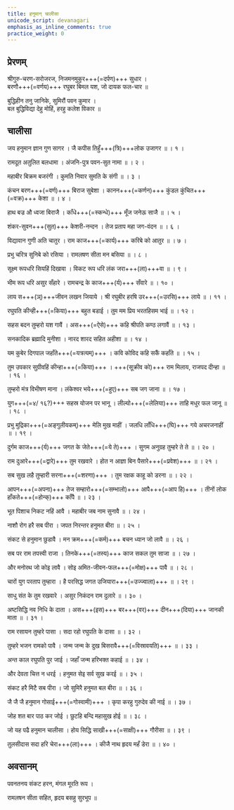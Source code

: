 ```yaml
---
title: हनुमान् चालीसा
unicode_script: devanagari
emphasis_as_inline_comments: true
practice_weight: 0
---
```


## प्रेरणम्

श्रीगुरु-चरण-सरोजरज, निजमनमुकुर+++(=दर्पण)+++ सुधार ।  
बरणौ+++(=वर्णय)+++ रघुबर बिमल यश, जो दायक फल-चार ॥

बुद्धिहीन तनु जानिके, सुमिरौं पवन कुमार ।  
बल बुद्धिविद्या देहु मोहिं, हरहु कलेश विकार ॥

## चालीसा


जय हनुमान ज्ञान गुण सागर । जै कपीस तिहुँ+++(त्रि)+++लोक उजागर ॥  । १ ।

रामदूत अतुलित बलधामा । अंजनि-पुत्र पवन-सुत नामा ॥    । २ ।

महाबीर बिक्रम बजरंगी । कुमति निवार सुमति के संगी ॥    । ३ ।

कंचन बरण+++(=वर्ण)+++ बिराज सुबेशा । कानन+++(=कर्णन)+++ कुंडल कुंचित+++(=वक्र)+++ केशा ॥    । ४ ।

हाथ बज्र औ ध्वजा बिराजै । काँधे+++(=स्कन्धे)+++ मूँज जनेऊ साजै ॥   । ५ ।

शंकर-सुवन+++(सुत)+++ केशरी-नन्दन । तेज प्रताप महा जग-वंदन ॥   । ६ ।

विद्यावान गुणी अति चातुर । राम काज+++(=कार्य)+++ करिबे को आतुर ॥    । ७ ।

प्रभु चरित्र सुनिबे को रसिया । रामलषण सीता मन बसिया ॥   । ८ ।

सूक्ष्म रूपधरि सियहिं दिखावा । विकट रूप धरि लंक जरा+++(ला)+++वा ॥   । ९ ।

भीम रूप धरि असुर सँहारे । रामचन्द्र के काज+++(र्य)+++ सँवारे ॥   । १० ।

लाय स+++(ञ्)+++जीवन लखन जियाये । श्री रघुबीर हरषि उर+++(=उरसि)+++ लाये ॥   । ११ ।

रघुपति कीन्ही+++(=किया)+++ बहुत बडाई । तुम मम प्रिय भरतहिसम भाई ॥   । १२ ।

सहस बदन तुम्हरो यश गावैं । अस+++(=ऐसे)+++ कहि श्रीपति कण्ठ लगावैं ॥   । १३ ।

सनकादिक ब्रह्मादि मुनीशा । नारद शारद सहित अहीशा ॥   । १४ ।

यम कुबेर दिगपाल जहाँते+++(=यत्रत्यम्)+++ । कवि कोविद कहि सकैं कहाँते ॥   । १५ ।

तुम उपकार सुग्रीवहिं कीन्हा+++(=किया)+++ । +++(सूक्रीव को)+++ राम मिलाय, राजपद दीन्हा ॥   । १६ ।

तुम्हरो मंत्र विभीषण माना । लंकेश्वर भये+++(=हुए)+++ सब जग जाना ॥   । १७ ।

युग+++(=४/ १६?)+++ सहस्र योजन पर भानू । लील्यो+++(=लेलिया)+++ ताहि मधुर फल जानू ॥   । १८ ।

प्रभु मुद्रिका+++(=अङ्गुलीयकम्)+++ मेलि मुख माहीं । जलधि लाँधि+++(घि)+++ गये अचरजनाहीं ॥   । १९ ।

दुर्गम काज+++(र्य)+++ जगत के जेते+++(=ये ते)+++ । सुगम अनुग्रह तुम्हरे ते ते ॥   । २० ।

राम दुआरे+++(=द्वारे)+++ तुम रखवारे । होत न आज्ञा बिन पैसारे+++(=प्रवेश)+++ ॥   । २१ ।

सब सुख लहै तुम्हारी सरना+++(=शरणा)+++ । तुम रक्षक काहू को डरना ॥   । २२ ।

आपन+++(=अपना)+++ तेज सम्हारो+++(=सम्भालो)+++ आपै+++(=आप हि)+++ । तीनों लोक हाँकते+++(=होन्क्)+++ काँपै ॥   । २३ ।

भूत पिशाच निकट नहिं आवै । महाबीर जब नाम सुनावै ॥   । २४ ।

नाशौ रोग हरै सब पीरा । जपत निरन्तर हनुमत बीरा ॥  । २५ ।

संकट से हनुमान छुडावै । मन क्रम+++(=कर्म)+++ बचन ध्यान जो लावै ॥   । २६ ।

सब पर राम तपस्वी राजा । तिनके+++(=तस्य)+++ काज सकल तुम साजा ॥   । २७ ।

और मनोरथ जो कोइ लावै । सोइ अमित-जीवन-फल+++(=मोक्ष)+++ पावै ॥ । २८ ।

चारों युग परताप तुम्हारा । है परसिद्ध जगत उजियारा+++(=उज्ज्वाला)+++ ॥   । २९ ।

साधु संत के तुम रखवारे । असुर निकंदन राम दुलारे ॥   । ३० ।

अष्टसिद्धि नव निधि के दाता । अस+++(इस)+++ बर+++(वर)+++ दीन+++(दिया)+++ जानकी माता ॥   । ३१ ।

राम रसायन तुम्हरे पासा । सदा रहो रघुपति के दासा ॥   । ३२ ।

तुम्हरे भजन रामको पावै । जन्म जन्म के दुख बिसरावै+++(=विस्रावयति)+++ ॥   । ३३ ।

अन्त काल रघुपति पुर जाई । जहाँ जन्म हरिभक्त कहाई ॥   । ३४ ।

और देवता चित्त न धरई । हनुमत सेइ सर्व सुख करई ॥   । ३५ ।

संकट हरै मिटै सब पीरा । जो सुमिरै हनुमत बल बीरा ॥   । ३६ ।

जै जै जै हनुमान गोसाई+++(=गोस्वामी)+++ । कृपा करहु गुरुदेव की नाई ॥   । ३७ ।

जोह शत बार पाठ कर जोई । छुटहि बन्दि महासुख होई ॥   । ३८ ।

जो यह पढै हनुमान चालीसा । होय सिद्धि साखी+++(=साक्षी)+++ गौरीसा ॥   । ३९ ।

तुलसीदास सदा हरि चेरा+++(ला)+++ । कीजै नाथ हृदय महँ डेरा ॥     । ४० ।

## अवसानम्

पवनतनय संकट हरन, मंगल मूरति रूप ।

रामलषन सीता सहित, हृदय बसहु सुरभूप ॥